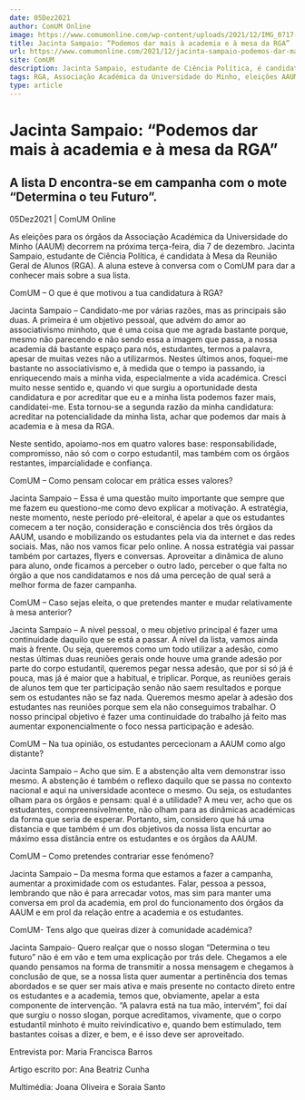 ```yaml
---
date: 05Dez2021
author: ComUM Online
image: https://www.comumonline.com/wp-content/uploads/2021/12/IMG_0717-1500x1000.jpg
title: Jacinta Sampaio: “Podemos dar mais à academia e à mesa da RGA”
url: https://www.comumonline.com/2021/12/jacinta-sampaio-podemos-dar-mais-a-academia-e-a-mesa-da-rga/
site: ComUM
description: Jacinta Sampaio, estudante de Ciência Política, é candidata à Mesa da RGA. A aluna esteve à conversa com o ComUM para dar a conhecer mais sobre a sua lista.
tags: RGA, Associação Académica da Universidade do Minho, eleições AAUM 2021, Jacinta Sampaio, Mesa da Reunião Geral de Alunos
type: article
---
```



# Jacinta Sampaio: “Podemos dar mais à academia e à mesa da RGA”

## A lista D encontra-se em campanha com o mote “Determina o teu Futuro”.

05Dez2021 | ComUM Online

As eleições para os órgãos da Associação Académica da Universidade do Minho (AAUM) decorrem na próxima terça-feira, dia 7 de dezembro. Jacinta Sampaio, estudante de Ciência Política, é candidata à Mesa da Reunião Geral de Alunos (RGA). A aluna esteve à conversa com o ComUM para dar a conhecer mais sobre a sua lista.



ComUM – O que é que motivou a tua candidatura à RGA?

Jacinta Sampaio – Candidato-me por várias razões, mas as principais são duas. A primeira é um objetivo pessoal, que advém do amor ao associativismo minhoto, que é uma coisa que me agrada bastante porque, mesmo não parecendo e não sendo essa a imagem que passa, a nossa academia dá bastante espaço para nós, estudantes, termos a palavra, apesar de muitas vezes não a utilizarmos. Nestes últimos anos, foquei-me bastante no associativismo e, à medida que o tempo ia passando, ia enriquecendo mais a minha vida, especialmente a vida académica. Cresci muito nesse sentido e, quando vi que surgiu a oportunidade desta candidatura e por acreditar que eu e a minha lista podemos fazer mais, candidatei-me. Esta tornou-se a segunda razão da minha candidatura: acreditar na potencialidade da minha lista, achar que podemos dar mais à academia e à mesa da RGA.

Neste sentido, apoiamo-nos em quatro valores base: responsabilidade, compromisso, não só com o corpo estudantil, mas também com os órgãos restantes, imparcialidade e confiança.

ComUM – Como pensam colocar em prática esses valores?

Jacinta Sampaio – Essa é uma questão muito importante que sempre que me fazem eu questiono-me como devo explicar a motivação. A estratégia, neste momento, neste período pré-eleitoral, é apelar a que os estudantes comecem a ter noção, consideração e consciência dos três órgãos da AAUM, usando e mobilizando os estudantes pela via da internet e das redes sociais. Mas, não nos vamos ficar pelo online. A nossa estratégia vai passar também por cartazes, flyers e conversas. Aproveitar a dinâmica de aluno para aluno, onde ficamos a perceber o outro lado, perceber o que falta no órgão a que nos candidatamos e nos dá uma perceção de qual será a melhor forma de fazer campanha.

ComUM – Caso sejas eleita, o que pretendes manter e mudar relativamente à mesa anterior?

Jacinta Sampaio – A nível pessoal, o meu objetivo principal é fazer uma continuidade daquilo que se está a passar. A nível da lista, vamos ainda mais à frente. Ou seja, queremos como um todo utilizar a adesão, como nestas últimas duas reuniões gerais onde houve uma grande adesão por parte do corpo estudantil, queremos pegar nessa adesão, que por si só já é pouca, mas já é maior que a habitual, e triplicar. Porque, as reuniões gerais de alunos tem que ter participação senão não saem resultados e porque sem os estudantes não se faz nada. Queremos mesmo apelar à adesão dos estudantes nas reuniões porque sem ela não conseguimos trabalhar. O nosso principal objetivo é fazer uma continuidade do trabalho já feito mas aumentar exponencialmente o foco nessa participação e adesão.



ComUM – Na tua opinião, os estudantes percecionam a AAUM como algo distante?

Jacinta Sampaio – Acho que sim. E a abstenção alta vem demonstrar isso mesmo. A abstenção é também o reflexo daquilo que se passa no contexto nacional e aqui na universidade acontece o mesmo. Ou seja, os estudantes olham para os órgãos e pensam: qual é a utilidade? A meu ver, acho que os estudantes, compreensivelmente, não olham para as dinâmicas académicas da forma que seria de esperar. Portanto, sim, considero que há uma distancia e que também é um dos objetivos da nossa lista encurtar ao máximo essa distância entre os estudantes e os órgãos da AAUM.



ComUM – Como pretendes contrariar esse fenómeno?

Jacinta Sampaio – Da mesma forma que estamos a fazer a campanha, aumentar a proximidade com os estudantes. Falar, pessoa a pessoa, lembrando que não é para arrecadar votos, mas sim para manter uma conversa em prol da academia, em prol do funcionamento dos órgãos da AAUM e em prol da relação entre a academia e os estudantes.

ComUM- Tens algo que queiras dizer à comunidade académica? 

Jacinta Sampaio- Quero realçar que o nosso slogan “Determina o teu futuro” não é em vão e tem uma explicação por trás dele. Chegamos a ele quando pensamos na forma de transmitir a nossa mensagem e chegamos à conclusão de que, se a nossa lista quer aumentar a pertinência dos temas abordados e se quer ser mais ativa e mais presente no contacto direto entre os estudantes e a academia, temos que, obviamente, apelar a esta componente de intervenção. “A palavra está na tua mão, intervém”, foi daí que surgiu o nosso slogan, porque acreditamos, vivamente, que o corpo estudantil minhoto é muito reivindicativo e, quando bem estimulado, tem bastantes coisas a dizer, e bem, e é isso deve ser aproveitado.

Entrevista por: Maria Francisca Barros

Artigo escrito por: Ana Beatriz Cunha

Multimédia: Joana Oliveira e Soraia Santo

